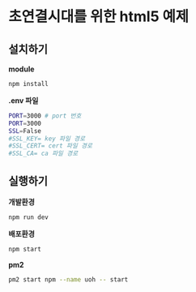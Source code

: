 # 초연결시대를 위한  html5 예제


## 설치하기

**module**
```sh
npm install
```


**.env 파일**
```sh
PORT=3000 # port 번호
PORT=3000
SSL=False
#SSL_KEY= key 파일 경로
#SSL_CERT= cert 파일 경로
#SSL_CA= ca 파일 경로
```

## 실행하기

**개발환경**
```sh
npm run dev
```

**배포환경**
```sh
npm start
```

**pm2**
```sh
pm2 start npm --name uoh -- start

```
